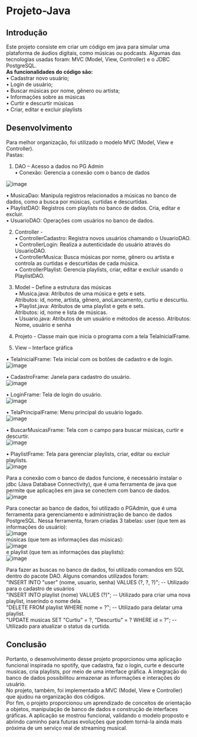 # Projeto-Java
## Introdução
Este projeto consiste em criar um código em java para simular uma plataforma de áudios digitais, como músicas ou podcasts. Algumas das tecnologias usadas foram: MVC (Model, View, Controller) e o JDBC PostgreSQL.  
**As funcionalidades do código são:**  
•	Cadastrar novo usuário;   
•	Login de usuário;  
•	Buscar músicas por nome, gênero ou artista;  
•	Informações sobre as músicas  
•	Curtir e descurtir músicas  
•	Criar, editar e excluir playlists  

## Desenvolvimento
Para melhor organização, foi utilizado o modelo MVC (Model, View e Controller).  
Pastas:  
1.	DAO – Acesso a dados no PG Admin  
•	Conexão: Gerencia a conexão com o banco de dados

![image](https://github.com/user-attachments/assets/13b425d0-3c34-4848-a247-f1649cd0c61b)



  •	MusicaDao: Manipula registros relacionados a músicas no banco de dados, como a busca por músicas, curtidas e descurtidas.  
  •	PlaylistDAO: Registros com playlists no banco de dados. Cria, editar e excluir.  
  •	UsuarioDAO: Operações com usuários no banco de dados.  

2.	Controller -  
  •	ControllerCadastro: Registra novos usuários chamando o UsuarioDAO.  
  •	ControllerLogin: Realiza a autenticidade do usuário através do UsuarioDAO.  
  •	ControllerMusica: Busca músicas por nome, gênero ou artista e controla as curtidas e descurtidas de cada música.  
  •	ControllerPlaylist: Gerencia playlists, criar, editar e excluir usando o PlaylistDAO.

3.	Model – Define a estrutura das músicas  
  •	Musica.java: Atributos de uma música e gets e sets.  
Atributos: id, nome, artista, gênero, anoLancamento, curtiu e descurtiu.  
  •	Playlist.java: Atributos de uma playlist e gets e sets.  
Atributos: id, nome e lista de músicas.  
  •	Usuario.java: Atributos de um usuário e métodos de acesso.
Atributos: Nome, usuário e senha  

   
4.	Projeto - Classe main que inicia o programa com a tela TelaInicialFrame.  

5.	View – Interface gráfica  

•	TelaInicialFrame: Tela inicial com os botões de cadastro e de login.  
   ![image](https://github.com/user-attachments/assets/db19d2f8-e0d6-40c0-a1da-a65b452a735f)  

•	CadastroFrame: Janela para cadastro do usuário.   
![image](https://github.com/user-attachments/assets/c3f7b85d-9de9-4f88-959b-9a8980fbc35b)  

•	LoginFrame: Tela de login do usuário.  
![image](https://github.com/user-attachments/assets/d9bbac98-5e0f-4d43-9ae7-386a2efb421b)  

•	TelaPrincipalFrame: Menu principal do usuário logado.   
![image](https://github.com/user-attachments/assets/74ea8b18-67e8-4719-a40f-caa91d830e7e)  

•	BuscarMusicasFrame: Tela com o campo para buscar músicas, curtir e descurtir.   
![image](https://github.com/user-attachments/assets/3d658a7e-1130-4b87-b6ee-638d172c68ce)  

•	PlaylistFrame: Tela para gerenciar playlists, criar, editar ou excluir playlists.  
![image](https://github.com/user-attachments/assets/d5b32929-da2e-4bb9-a466-adbdcf3fe5fb)  

 

Para a conexão com o banco de dados funcione, é necessário instalar o jdbc (Java Database Connectivity), que é uma ferramenta de java que permite que aplicações em java se conectem com banco de dados.  
![image](https://github.com/user-attachments/assets/176d8676-3f27-4dc2-a9f1-eebdda8e8303)  

Para conectar ao banco de dados, foi utilizado o PGAdmin, que é uma ferramenta para gerenciamento e administração de banco de dados PostgreSQL. Nessa ferramenta, foram criadas 3 tabelas: user (que tem as informações do usuário):  
![image](https://github.com/user-attachments/assets/79bd1027-af64-4dcf-a225-8f945877e4fe)  
 músicas (que tem as informações das músicas):   
![image](https://github.com/user-attachments/assets/a702431d-1781-4ce4-842a-9e70918c2f0e)  
 e playlist (que tem as informações das playlists):  
 ![image](https://github.com/user-attachments/assets/0817714e-b3d3-4a01-b69d-01e18d6741f9)   

 Para fazer as buscas no banco de dados, foi utilizado comandos em SQL dentro do pacote DAO. Alguns comandos utilizados foram:  
 "INSERT INTO \"user\" (nome, usuario, senha) VALUES (?, ?, ?)"; -- Utilizado para o cadastro de usuários  
 "INSERT INTO playlist (nome) VALUES (?)"; -- Utilizado para criar uma nova playlist, inserindo o nome dela.  
 "DELETE FROM playlist WHERE nome = ?"; -- Utilizado para delatar uma playlist.  
 "UPDATE musicas SET \"Curtiu\" = ?, \"Descurtiu\" = ? WHERE id = ?"; -- Utilizado para atualizar o status da curtida.  
 
## Conclusão  
Portanto, o desenvolvimento desse projeto proporcionou uma aplicação funcional inspirada no spotify, que cadastra, faz o login, curte e descurte musicas, cria playlists, por meio de uma interface gráfica. A integração do banco de dados possibilitou armazenar as informações e interações do usuário.  
No projeto, também, foi implementado a MVC (Model, View e Controller) que ajudou na organização dos códigos.  
Por fim, o projeto proporcionou um aprendizado de conceitos de orientação a objetos, manipulação de banco de dados e construção de interfaces gráficas. A aplicação se mostrou funcional, validando o modelo proposto e abrindo caminho para futuras evoluções que podem torná-la ainda mais próxima de um serviço real de streaming musical.

 


